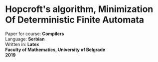 # Hopcroft's algorithm, Minimization Of Deterministic Finite Automata

Paper for course: **Compilers** <br>
Language: **Serbian** <br>
Written in: **Latex** <br>
**Faculty of Mathematics, University of Belgrade** <br>
**2019**
